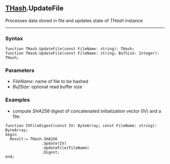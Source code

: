 ## [THash](../thash.md).UpdateFile

Processes data stored in file and updates state of *THash* instance

---
### Syntax
```delphi
function THash.UpdateFile(const FileName: string): THash;
function THash.UpdateFile(const FileName: string; BufSize: Integer): THash;
```

### Parameters
*   *FileName*: name of file to be hashed
*   *BufSize*: optional read buffer size

### Examples
*  compute *SHA256* digest of concatenated initialization vector (IV) and a file: 
```delphi
function IVFileDigest(const IV: ByteArray; const FileName: string): ByteArray;
begin
  Result:= THash.SHA256
                .Update(IV)
                .UpdateFile(FileName)
                .Digest;
end;
```
